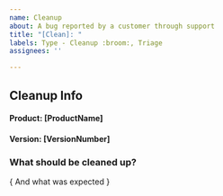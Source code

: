 ```yaml
---
name: Cleanup
about: A bug reported by a customer through support
title: "[Clean]: "
labels: Type - Cleanup :broom:, Triage
assignees: ''

---
```

<!---  
***************************************
*********** FORM USAGE ****************
***************************************

To fill out this form properly.

  1. Fill out the main body (Not DevOps section) by replace as following

    i. [ XXX ] replace with a single line of text
    ii. { XXX } replace with multiline text

-- Suggestions can sometimes found in comments below input. Use them!

Notes:
    - If you pick something that doesn't fit the format the auto labeling will not happen
    - It can take a short while after submission for it to happen
    - It is case-insensitive
    - Updating the description will update the labels as well

===== Example =====
 
=== In ===
#### Fish: [FishName]                    

## Info:

{ Info regarding the fish }

=== Out ===
#### Fish: Wanda

## Info:

This fish acted in a movie

****************************************
********** Manual Labeling *************
****************************************

There are some manual labels that can be added. They have a prefix [M].

Some common ones are:
[M] Urgent          This is urgent
[M] Blocking        This issue is blocking your work
[M] Blocked         This issue is blocked by something else

There are some common manual labels that can be applied:

Ps. Sorry for not having a better format for you to use. GitHub Issue forms isn't supported yet for private repos...
--->
## Cleanup Info


#### Product: [ProductName]

<!-- Product Names: POMA | POH | POM | Gateway | Connecting Shop | Connecting Prodrisk | Connecting Spotbid -->

#### Version: [VersionNumber]

<!-- Version format : v0.0.0 (or just Develop) -->

### What should be cleaned up?

{ And what was expected }
